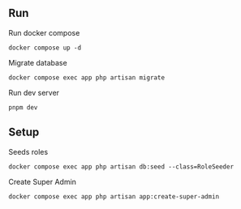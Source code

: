 ## Run

Run docker compose

```
docker compose up -d
```

Migrate database

```
docker compose exec app php artisan migrate
```

Run dev server

```
pnpm dev
```

## Setup

Seeds roles

```
docker compose exec app php artisan db:seed --class=RoleSeeder
```

Create Super Admin

```
docker compose exec app php artisan app:create-super-admin
```
